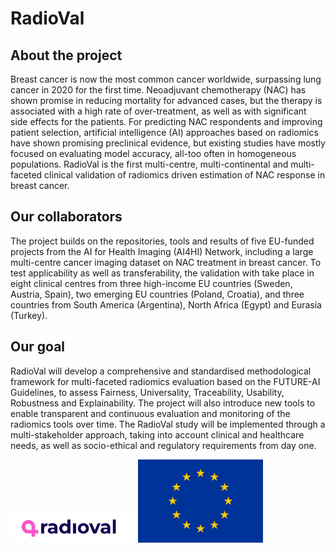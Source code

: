 # RadioVal 


## About the project 

Breast cancer is now the most common cancer worldwide, surpassing lung cancer in 2020 for the first time. Neoadjuvant chemotherapy (NAC) has shown promise in reducing mortality for advanced cases, but the therapy is associated with a high rate of over-treatment, as well as with significant side effects for the patients. For predicting NAC respondents and improving patient selection, artificial intelligence (AI) approaches based on radiomics have shown promising preclinical evidence, but existing studies have mostly focused on evaluating model accuracy, all-too often in homogeneous populations. RadioVal is the first multi-centre, multi-continental and multi-faceted clinical validation of radiomics driven estimation of NAC response in breast cancer. <br>

## Our collaborators

The project builds on the repositories, tools and results of five EU-funded projects from the AI for Health Imaging (AI4HI) Network, including a large multi-centre cancer imaging dataset on NAC treatment in breast cancer. To test applicability as well as transferability, the validation with take place in eight clinical centres from three high-income EU countries (Sweden, Austria, Spain), two emerging EU countries (Poland, Croatia), and three countries from South America (Argentina), North Africa (Egypt) and Eurasia (Turkey). 


## Our goal

RadioVal will develop a comprehensive and standardised methodological framework for multi-faceted radiomics evaluation based on the FUTURE-AI Guidelines, to assess Fairness, Universality, Traceability, Usability, Robustness and Explainability. The project will also introduce new tools to enable transparent and continuous evaluation and monitoring of the radiomics tools over time. The RadioVal study will be implemented through a multi-stakeholder approach, taking into account clinical and healthcare needs, as well as socio-ethical and regulatory requirements from day one.

<img src="radioval_logo_white_background.jpg" alt="drawing" width="200"/>  <img src="Flag_of_Europe.png" alt="drawing" width="200"/>


